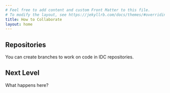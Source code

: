 ```yaml
---
# Feel free to add content and custom Front Matter to this file.
# To modify the layout, see https://jekyllrb.com/docs/themes/#overriding-theme-defaults
title: How to Collaborate
layout: home
---
```


## Repositories

You can create branches to work on code in IDC repositories. 

## Next Level

What happens here?